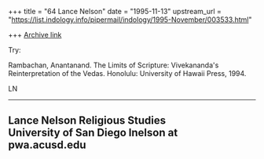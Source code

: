 +++
title = "64 Lance Nelson"
date = "1995-11-13"
upstream_url = "https://list.indology.info/pipermail/indology/1995-November/003533.html"

+++
[Archive link](https://list.indology.info/pipermail/indology/1995-November/003533.html)

Try:

Rambachan, Anantanand.  The Limits of Scripture: Vivekananda's 
Reinterpretation of the Vedas.  Honolulu: University of Hawaii Press, 1994.

LN

---------------------------
Lance Nelson
Religious Studies    
University of San Diego
lnelson at pwa.acusd.edu
---------------------------







